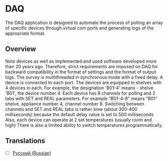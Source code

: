 # DAQ
The DAQ application is designed to automate the process of polling an array of specific devices through virtual com ports and generating logs of the appropriate format.
## Overview
Note devices as well as implemented and used software developed more than 20 years ago.
Therefore, strict requirements are imposed on DAQ for backward compatibility in the format of settings and the format of output logs.
The survey is multithreaded in synchronous mode with a fixed delay.
A device is connected to each port. The devices are equipped in shelves with 4 devices in each.
For example, the designation 'B01-4' means - shelve 'B01', the device number 4.
Each device has 8 channels for polling and 2 tabs with SET and REAL parameters.
For example “B01-4-8” means “B01” shelve, appliance number 4, channel number 8.
Switching between channels and SET and REAL tabs is rather slow (about 300-400 milliseconds) because the default delay value is set to 500 milliseconds
Also, each device can operate at 2 set temperatures (usually room and high)
There is also a limited ability to switch temperatures programmatically.


## Translations
- [ ] [Русский (Russian)](./topics/ru/readme.md)
